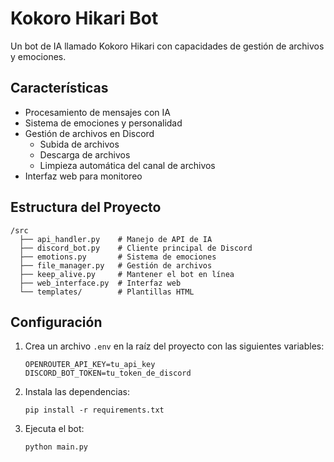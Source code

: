 # Kokoro Hikari Bot

Un bot de IA llamado Kokoro Hikari con capacidades de gestión de archivos y emociones.

## Características

- Procesamiento de mensajes con IA
- Sistema de emociones y personalidad
- Gestión de archivos en Discord
  - Subida de archivos
  - Descarga de archivos
  - Limpieza automática del canal de archivos
- Interfaz web para monitoreo

## Estructura del Proyecto

```
/src
  ├── api_handler.py    # Manejo de API de IA
  ├── discord_bot.py    # Cliente principal de Discord
  ├── emotions.py       # Sistema de emociones
  ├── file_manager.py   # Gestión de archivos
  ├── keep_alive.py     # Mantener el bot en línea
  ├── web_interface.py  # Interfaz web
  └── templates/        # Plantillas HTML
```

## Configuración

1. Crea un archivo `.env` en la raíz del proyecto con las siguientes variables:
   ```
   OPENROUTER_API_KEY=tu_api_key
   DISCORD_BOT_TOKEN=tu_token_de_discord
   ```

2. Instala las dependencias:
   ```
   pip install -r requirements.txt
   ```

3. Ejecuta el bot:
   ```
   python main.py
   ```